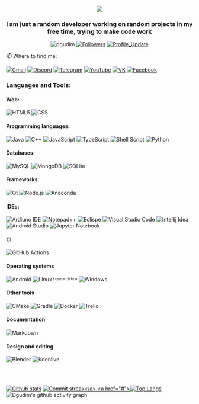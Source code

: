 <p align="center">
  <img src="https://readme-typing-svg.herokuapp.com?font=Orbitron&size=40&color=%2379A500&height=67&duration=3000&center=true&lines=%F0%9F%85%B6%F0%9F%86%81%F0%9F%85%B4%F0%9F%85%B4%F0%9F%86%83%F0%9F%85%B8%F0%9F%85%BD%F0%9F%85%B6%F0%9F%86%82">
</p>
<h3 align="center">I am just a random developer working on random projects in my free time, trying to make code work</h3>

<p align="center"> <img src="https://komarev.com/ghpvc/?username=dgudim" alt="dgudim" /> 
  <a href="https://github.com/dgudim?tab=followers"><img alt="Followers" src="https://img.shields.io/github/followers/dgudim?color=4C1&logo=github"></a>
  <a href="https://github.com/dgudim/dgudim" target="_blank"><img alt="Profile_Update" src="https://img.shields.io/github/last-commit/dgudim/dgudim?label=Profile%20update&style=fflat-square"></a>
</p>

  📫 Where to find me: <p>
  [![Gmail](https://img.shields.io/badge/Gmail-D14836?style=for-the-badge&logo=gmail&logoColor=white)](mailto:github.earthworm153@simplelogin.com)
  [![Discord](https://dcbadge.vercel.app/api/shield/410761741484687371?theme=discord-inverted)](https://discordapp.com/users/410761741484687371/)
  [![Telegram](https://img.shields.io/badge/Telegram-2CA5E0?style=for-the-badge&logo=telegram&logoColor=white)](https://t.me/kl0ud)
  [![YouTube](https://img.shields.io/badge/YouTube-%23FF0000.svg?style=for-the-badge&logo=YouTube&logoColor=white)](https://www.youtube.com/channel/UC5PtgS_iXYUBdU5HIfdX9Lg)
  [![VK](https://img.shields.io/badge/VK-0077FF.svg?style=for-the-badge&logo=VK&logoColor=white)](https://vk.com/gudimd2)
   [![Facebook](https://img.shields.io/badge/Facebook-%231877F2.svg?style=for-the-badge&logo=Facebook&logoColor=white)](https://www.facebook.com/profile.php?id=100078893199038)
</p>

### Languages and Tools:

#### Web:
![HTML5](https://img.shields.io/badge/HTML5-E34F26?style=for-the-badge&logo=html5&logoColor=white)
![CSS](https://img.shields.io/badge/CSS3-1572B6?style=for-the-badge&logo=css3&logoColor=white)

#### Programming languages:
![Java](https://img.shields.io/badge/Java-ED8B00?style=for-the-badge&logo=java&logoColor=white)
![C++](https://img.shields.io/badge/c++-%2300599C.svg?style=for-the-badge&logo=c%2B%2B&logoColor=white)
![JavaScript](https://img.shields.io/badge/JavaScript-F7DF1E?style=for-the-badge&logo=javascript&logoColor=black)
![TypeScript](https://img.shields.io/badge/TypeScript-007ACC?style=for-the-badge&logo=typescript&logoColor=white)
![Shell Script](https://img.shields.io/badge/shell_script-%23121011.svg?style=for-the-badge&logo=gnu-bash&logoColor=white)
![Python](https://img.shields.io/badge/python-3670A0?style=for-the-badge&logo=python&logoColor=ffdd54)

#### Databases:
![MySQL](https://img.shields.io/badge/MySQL-F29111?style=for-the-badge&logo=mysql&logoColor=white)
![MongoDB](https://img.shields.io/badge/MongoDB-4EA94B?style=for-the-badge&logo=mongodb&logoColor=white)
![SQLite](https://img.shields.io/badge/SQLite-07405E?style=for-the-badge&logo=sqlite&logoColor=white)

#### Frameworks:
![Qt](https://img.shields.io/badge/Qt-%23217346.svg?style=for-the-badge&logo=Qt&logoColor=white)
![Node.js](https://img.shields.io/badge/Node.js-43853D?style=for-the-badge&logo=node.js&logoColor=white)
![Anaconda](https://img.shields.io/badge/Anaconda-%2344A833.svg?style=for-the-badge&logo=anaconda&logoColor=white)

#### IDEs:
![Ardiuno IDE](https://img.shields.io/badge/Arduino_IDE-00979D?style=for-the-badge&logo=arduino&logoColor=white)
![Notepad++](https://img.shields.io/badge/Notepad++-90E59A.svg?style=for-the-badge&logo=notepad%2B%2B&logoColor=black)
![Eclispe](https://img.shields.io/badge/Eclipse-2C2255?style=for-the-badge&logo=eclipse&logoColor=white)
![Visual Studio Code](https://img.shields.io/badge/Visual_Studio_Code-0078D4?style=for-the-badge&logo=visual%20studio%20code&logoColor=white)
![Intellij Idea](https://img.shields.io/badge/IntelliJ_IDEA-000000.svg?style=for-the-badge&logo=intellij-idea&logoColor=white)
![Android Studio](https://img.shields.io/badge/Android%20Studio-3DDC84.svg?style=for-the-badge&logo=android-studio&logoColor=white)
![Jupyter Notebook](https://img.shields.io/badge/jupyter-%23FA0F00.svg?style=for-the-badge&logo=jupyter&logoColor=white)

#### CI
![GitHub Actions](https://img.shields.io/badge/github%20actions-%232671E5.svg?style=for-the-badge&logo=githubactions&logoColor=white)

#### Operating systems
![Android](https://img.shields.io/badge/Android-3DDC84?style=for-the-badge&logo=android&logoColor=white)
![Linux](https://img.shields.io/badge/Linux-FCC624?style=for-the-badge&logo=linux&logoColor=black)
<sup><sub>I use arch btw</sub></sup>
![Windows](https://img.shields.io/badge/Windows-0078D6?style=for-the-badge&logo=windows&logoColor=white)

#### Other tools
![CMake](https://img.shields.io/badge/CMake-%23008FBA.svg?style=for-the-badge&logo=cmake&logoColor=white)
![Gradle](https://img.shields.io/badge/Gradle-02303A.svg?style=for-the-badge&logo=Gradle&logoColor=white)
![Docker](https://img.shields.io/badge/docker-%230db7ed.svg?style=for-the-badge&logo=docker&logoColor=white)
![Trello](https://img.shields.io/badge/Trello-%23026AA7.svg?style=for-the-badge&logo=Trello&logoColor=white)

#### Documentation
![Markdown](https://img.shields.io/badge/markdown-%23000000.svg?style=for-the-badge&logo=markdown&logoColor=white)

#### Design and editing
![Blender](https://img.shields.io/badge/blender-%23F5792A.svg?style=for-the-badge&logo=blender&logoColor=white)
![Kdenlive](https://img.shields.io/badge/Kdenlive-527EB2.svg?style=for-the-badge&logo=Kdenlive&logoColor=white)

<br />
<br />

<a href="#">![Github stats](https://github-readme-stats.vercel.app/api?username=dgudim&theme=gruvbox&count_private=true&line_height=25)</a>
<a href="#">![Commit streak](https://github-readme-streak-stats.herokuapp.com?user=dgudim&theme=gruvbox&date_format=M%20j%5B%2C%20Y%5D")</a>
<a href="#">![Top Langs](https://github-readme-stats.vercel.app/api/top-langs/?username=dgudim&layout=compact&theme=gruvbox&count_private=true)</a>
![Dgudim's github activity graph](https://activity-graph.herokuapp.com/graph?username=dgudim&theme=gruvbox&bg_color=282828)

